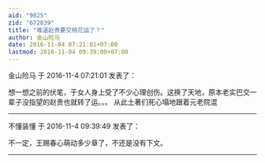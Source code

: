 ```yaml
---
aid: "9025"
zid: "672839"
title: "难道赵贵要交桃花运了？"
author: 金山险马
date: 2016-11-04 07:21:01+07:00
lastmod: 2016-11-04 09:39:00+07:00
---
```


金山险马 于 2016-11-4 07:21:01 发表了：

想一想之前的伏笔，于女人身上受了不少心理创伤。这换了天地，原本老实巴交一辈子没指望的赵贵也就转了运。。。 从此土著们死心塌地跟着元老院混

---

不懂装懂 于 2016-11-4 09:39:49 发表了：

不一定，王赐春心萌动多少章了，不还是没有下文。

---
